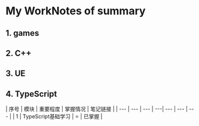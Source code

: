 # My WorkNotes of summary
## 1. games 
 
 
## 2. C++





## 3. UE

## 4. TypeScript

| 序号 | 模块 | 重要程度 | 掌握情况 | 笔记链接 |
| --- | --- | --- | ---| --- | --- | --- |
| 1 | TypeScript基础学习 | :star: | 已掌握 |


